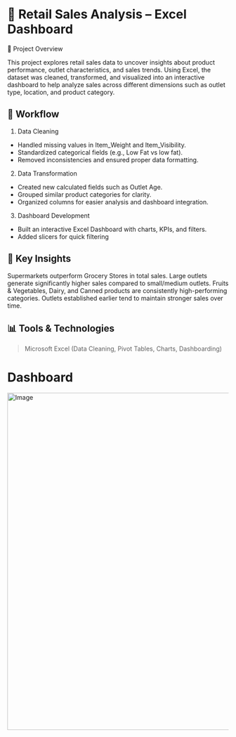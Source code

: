 # 🛒 Retail Sales Analysis – Excel Dashboard
📌 Project Overview

This project explores retail sales data to uncover insights about product performance, outlet characteristics, and sales trends.
Using Excel, the dataset was cleaned, transformed, and visualized into an interactive dashboard to help analyze sales across different dimensions such as outlet type, location, and product category.

## 🔧 Workflow
1. Data Cleaning
- Handled missing values in Item_Weight and Item_Visibility.
- Standardized categorical fields (e.g., Low Fat vs low fat).
- Removed inconsistencies and ensured proper data formatting.
  
2. Data Transformation
- Created new calculated fields such as Outlet Age.
- Grouped similar product categories for clarity.
- Organized columns for easier analysis and dashboard integration.
  
3. Dashboard Development
- Built an interactive Excel Dashboard with charts, KPIs, and filters.
- Added slicers for quick filtering
  
## 🎯 Key Insights
Supermarkets outperform Grocery Stores in total sales.
Large outlets generate significantly higher sales compared to small/medium outlets.
Fruits & Vegetables, Dairy, and Canned products are consistently high-performing categories.
Outlets established earlier tend to maintain stronger sales over time.

## 📊 Tools & Technologies
> Microsoft Excel (Data Cleaning, Pivot Tables, Charts, Dashboarding)

# Dashboard
<img width="1366" height="768" alt="Image" src="https://github.com/user-attachments/assets/906ffc20-f338-455b-aba8-67d3c49b7704" />
